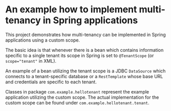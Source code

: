 An example how to implement multi-tenancy in Spring applications
================================================================

This project demonstrates how multi-tenancy can be implemented
in Spring applications using a custom scope. 

The basic idea is that whenever there is a bean which contains
information specific to a single tenant its scope in Spring is 
set to `@TenantScope` (or `scope="tenant"` in XML). 

An example of a bean utilizing the tenant scope is a JDBC 
`DataSource` which connects to a tenant-specific database or a
`RestTemplate` whose base URL and credentials are specific to
each tenant.

Classes in package `com.example.hellotenant` represent the
example application utilizing the custom scope. The actual
implementation for the custom scope can be found under 
`com.example.hellotenant.tenant`.